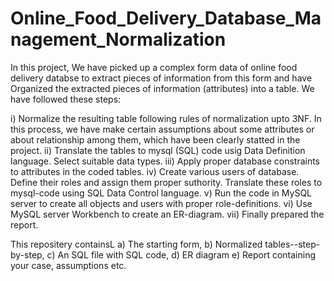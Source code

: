 # Online_Food_Delivery_Database_Management_Normalization

In this project, We have picked up a complex form data of online food delivery databse to extract pieces of information from this form and have Organized the extracted pieces of information (attributes) into a table. We have followed these steps:

i)  Normalize the resulting table following rules of normalization upto 3NF. In this process, we have make certain assumptions about some attributes or about relationship among them, which have been clearly statted in the project.
ii) Translate the tables to mysql (SQL) code usig Data Definition language. Select suitable data types.
iii) Apply proper database constraints to attributes in the coded tables.
iv) Create various users of database. Define their roles and assign them proper suthority. Translate these roles to mysql-code using SQL Data Control language.
v) Run the code in MySQL server to create all objects and users with proper role-definitions.
vi) Use MySQL server Workbench to create an ER-diagram.
vii) Finally prepared the report.

This repositery containsL  a) The starting form, b) Normalized tables--step-by-step, c) An SQL file with SQL code, d) ER diagram e) Report containing your case, assumptions etc.
